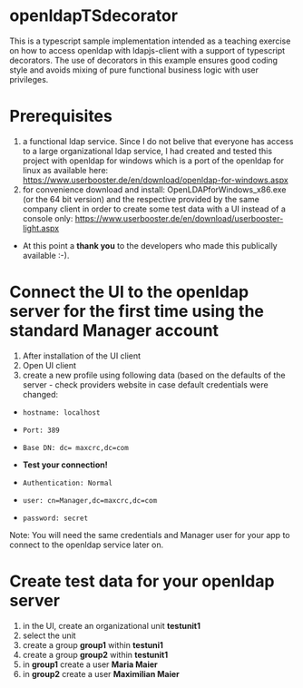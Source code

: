 # openldapTSdecorator
This is a typescript sample implementation intended as a teaching exercise on how to access openldap with ldapjs-client 
with a support of typescript decorators. The use of decorators in this example ensures good coding style and avoids 
mixing of pure functional business logic with user privileges.

# Prerequisites
1. a functional ldap service. Since I do not belive that everyone has access to a large organizational ldap service, 
I had created and tested this project with openldap for windows which is a port of the openldap for linux as available here:
https://www.userbooster.de/en/download/openldap-for-windows.aspx
2. for convenience download and install: OpenLDAPforWindows_x86.exe (or the 64 bit version) and the respective provided 
by the same company client in order to create some test data with a UI instead of a console only:
https://www.userbooster.de/en/download/userbooster-light.aspx 
- At this point a **thank you** to the developers who made this publically available :-).

# Connect the UI to the openldap server for the first time using the standard Manager account
1. After installation of the UI client
2. Open UI client
3. create a new profile using following data (based on the defaults of the server -
 check providers website in case default credentials were changed:
 - `hostname: localhost`
 - `Port: 389`
 - `Base DN: dc= maxcrc,dc=com`
 - **Test your connection!**

 - `Authentication: Normal`
 - `user: cn=Manager,dc=maxcrc,dc=com`
 - `password: secret` 
 
 Note: You will need the same credentials and Manager user for your app to connect to the openldap service later on.
 
 # Create test data for your openldap server
 1. in the UI, create an organizational unit **testunit1**
 2. select the unit
 3. create a group **group1** within **testuni1**
 4. create a group **group2** within **testunit1**
 5. in **group1** create a user **Maria Maier**
 6. in **group2** create a user **Maximilian Maier**

